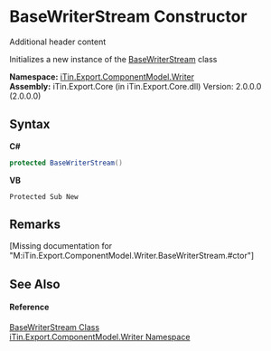 # BaseWriterStream Constructor 
Additional header content 

Initializes a new instance of the <a href="T_iTin_Export_ComponentModel_Writer_BaseWriterStream">BaseWriterStream</a> class

**Namespace:**&nbsp;<a href="N_iTin_Export_ComponentModel_Writer">iTin.Export.ComponentModel.Writer</a><br />**Assembly:**&nbsp;iTin.Export.Core (in iTin.Export.Core.dll) Version: 2.0.0.0 (2.0.0.0)

## Syntax

**C#**<br />
``` C#
protected BaseWriterStream()
```

**VB**<br />
``` VB
Protected Sub New
```


## Remarks
\[Missing <remarks> documentation for "M:iTin.Export.ComponentModel.Writer.BaseWriterStream.#ctor"\]

## See Also


#### Reference
<a href="T_iTin_Export_ComponentModel_Writer_BaseWriterStream">BaseWriterStream Class</a><br /><a href="N_iTin_Export_ComponentModel_Writer">iTin.Export.ComponentModel.Writer Namespace</a><br />
